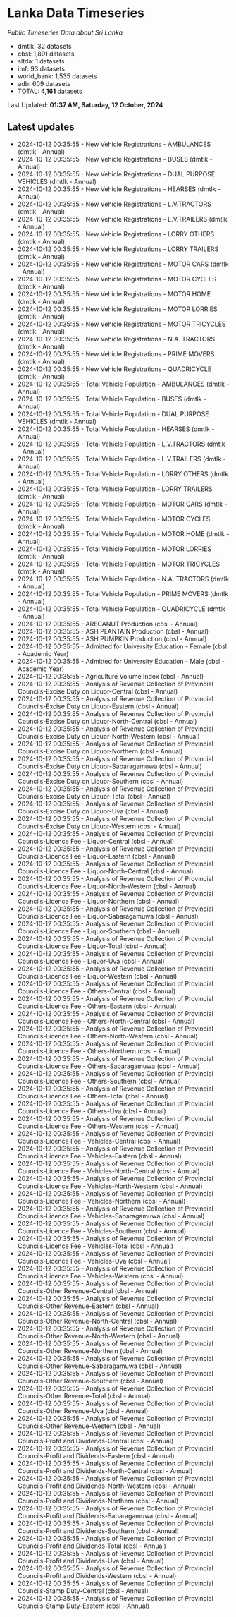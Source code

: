 # Lanka Data Timeseries
*Public Timeseries Data about Sri Lanka*

* dmtlk: 32 datasets
* cbsl: 1,891 datasets
* sltda: 1 datasets
* imf: 93 datasets
* world_bank: 1,535 datasets
* adb: 609 datasets
* TOTAL: **4,161** datasets

Last Updated: **01:37 AM, Saturday, 12 October, 2024**

## Latest updates

* 2024-10-12 00:35:55 - New Vehicle Registrations - AMBULANCES (dmtlk - Annual)
* 2024-10-12 00:35:55 - New Vehicle Registrations - BUSES (dmtlk - Annual)
* 2024-10-12 00:35:55 - New Vehicle Registrations - DUAL PURPOSE VEHICLES (dmtlk - Annual)
* 2024-10-12 00:35:55 - New Vehicle Registrations - HEARSES (dmtlk - Annual)
* 2024-10-12 00:35:55 - New Vehicle Registrations - L.V.TRACTORS (dmtlk - Annual)
* 2024-10-12 00:35:55 - New Vehicle Registrations - L.V.TRAILERS (dmtlk - Annual)
* 2024-10-12 00:35:55 - New Vehicle Registrations - LORRY OTHERS (dmtlk - Annual)
* 2024-10-12 00:35:55 - New Vehicle Registrations - LORRY TRAILERS (dmtlk - Annual)
* 2024-10-12 00:35:55 - New Vehicle Registrations - MOTOR CARS (dmtlk - Annual)
* 2024-10-12 00:35:55 - New Vehicle Registrations - MOTOR CYCLES (dmtlk - Annual)
* 2024-10-12 00:35:55 - New Vehicle Registrations - MOTOR HOME (dmtlk - Annual)
* 2024-10-12 00:35:55 - New Vehicle Registrations - MOTOR LORRIES (dmtlk - Annual)
* 2024-10-12 00:35:55 - New Vehicle Registrations - MOTOR TRICYCLES (dmtlk - Annual)
* 2024-10-12 00:35:55 - New Vehicle Registrations - N.A. TRACTORS (dmtlk - Annual)
* 2024-10-12 00:35:55 - New Vehicle Registrations - PRIME MOVERS (dmtlk - Annual)
* 2024-10-12 00:35:55 - New Vehicle Registrations - QUADRICYCLE (dmtlk - Annual)
* 2024-10-12 00:35:55 - Total Vehicle Population - AMBULANCES (dmtlk - Annual)
* 2024-10-12 00:35:55 - Total Vehicle Population - BUSES (dmtlk - Annual)
* 2024-10-12 00:35:55 - Total Vehicle Population - DUAL PURPOSE VEHICLES (dmtlk - Annual)
* 2024-10-12 00:35:55 - Total Vehicle Population - HEARSES (dmtlk - Annual)
* 2024-10-12 00:35:55 - Total Vehicle Population - L.V.TRACTORS (dmtlk - Annual)
* 2024-10-12 00:35:55 - Total Vehicle Population - L.V.TRAILERS (dmtlk - Annual)
* 2024-10-12 00:35:55 - Total Vehicle Population - LORRY OTHERS (dmtlk - Annual)
* 2024-10-12 00:35:55 - Total Vehicle Population - LORRY TRAILERS (dmtlk - Annual)
* 2024-10-12 00:35:55 - Total Vehicle Population - MOTOR CARS (dmtlk - Annual)
* 2024-10-12 00:35:55 - Total Vehicle Population - MOTOR CYCLES (dmtlk - Annual)
* 2024-10-12 00:35:55 - Total Vehicle Population - MOTOR HOME (dmtlk - Annual)
* 2024-10-12 00:35:55 - Total Vehicle Population - MOTOR LORRIES (dmtlk - Annual)
* 2024-10-12 00:35:55 - Total Vehicle Population - MOTOR TRICYCLES (dmtlk - Annual)
* 2024-10-12 00:35:55 - Total Vehicle Population - N.A. TRACTORS (dmtlk - Annual)
* 2024-10-12 00:35:55 - Total Vehicle Population - PRIME MOVERS (dmtlk - Annual)
* 2024-10-12 00:35:55 - Total Vehicle Population - QUADRICYCLE (dmtlk - Annual)
* 2024-10-12 00:35:55 - ARECANUT Production (cbsl - Annual)
* 2024-10-12 00:35:55 - ASH PLANTAIN Production (cbsl - Annual)
* 2024-10-12 00:35:55 - ASH PUMPKIN Production (cbsl - Annual)
* 2024-10-12 00:35:55 - Admitted for University Education - Female (cbsl - Academic Year)
* 2024-10-12 00:35:55 - Admitted for University Education - Male (cbsl - Academic Year)
* 2024-10-12 00:35:55 - Agriculture Volume Index (cbsl - Annual)
* 2024-10-12 00:35:55 - Analysis of Revenue Collection of Provincial Councils-Excise Duty on Liquor-Central (cbsl - Annual)
* 2024-10-12 00:35:55 - Analysis of Revenue Collection of Provincial Councils-Excise Duty on Liquor-Eastern (cbsl - Annual)
* 2024-10-12 00:35:55 - Analysis of Revenue Collection of Provincial Councils-Excise Duty on Liquor-North-Central (cbsl - Annual)
* 2024-10-12 00:35:55 - Analysis of Revenue Collection of Provincial Councils-Excise Duty on Liquor-North-Western (cbsl - Annual)
* 2024-10-12 00:35:55 - Analysis of Revenue Collection of Provincial Councils-Excise Duty on Liquor-Northern (cbsl - Annual)
* 2024-10-12 00:35:55 - Analysis of Revenue Collection of Provincial Councils-Excise Duty on Liquor-Sabaragamuwa (cbsl - Annual)
* 2024-10-12 00:35:55 - Analysis of Revenue Collection of Provincial Councils-Excise Duty on Liquor-Southern (cbsl - Annual)
* 2024-10-12 00:35:55 - Analysis of Revenue Collection of Provincial Councils-Excise Duty on Liquor-Total (cbsl - Annual)
* 2024-10-12 00:35:55 - Analysis of Revenue Collection of Provincial Councils-Excise Duty on Liquor-Uva (cbsl - Annual)
* 2024-10-12 00:35:55 - Analysis of Revenue Collection of Provincial Councils-Excise Duty on Liquor-Western (cbsl - Annual)
* 2024-10-12 00:35:55 - Analysis of Revenue Collection of Provincial Councils-Licence Fee - Liquor-Central (cbsl - Annual)
* 2024-10-12 00:35:55 - Analysis of Revenue Collection of Provincial Councils-Licence Fee - Liquor-Eastern (cbsl - Annual)
* 2024-10-12 00:35:55 - Analysis of Revenue Collection of Provincial Councils-Licence Fee - Liquor-North-Central (cbsl - Annual)
* 2024-10-12 00:35:55 - Analysis of Revenue Collection of Provincial Councils-Licence Fee - Liquor-North-Western (cbsl - Annual)
* 2024-10-12 00:35:55 - Analysis of Revenue Collection of Provincial Councils-Licence Fee - Liquor-Northern (cbsl - Annual)
* 2024-10-12 00:35:55 - Analysis of Revenue Collection of Provincial Councils-Licence Fee - Liquor-Sabaragamuwa (cbsl - Annual)
* 2024-10-12 00:35:55 - Analysis of Revenue Collection of Provincial Councils-Licence Fee - Liquor-Southern (cbsl - Annual)
* 2024-10-12 00:35:55 - Analysis of Revenue Collection of Provincial Councils-Licence Fee - Liquor-Total (cbsl - Annual)
* 2024-10-12 00:35:55 - Analysis of Revenue Collection of Provincial Councils-Licence Fee - Liquor-Uva (cbsl - Annual)
* 2024-10-12 00:35:55 - Analysis of Revenue Collection of Provincial Councils-Licence Fee - Liquor-Western (cbsl - Annual)
* 2024-10-12 00:35:55 - Analysis of Revenue Collection of Provincial Councils-Licence Fee - Others-Central (cbsl - Annual)
* 2024-10-12 00:35:55 - Analysis of Revenue Collection of Provincial Councils-Licence Fee - Others-Eastern (cbsl - Annual)
* 2024-10-12 00:35:55 - Analysis of Revenue Collection of Provincial Councils-Licence Fee - Others-North-Central (cbsl - Annual)
* 2024-10-12 00:35:55 - Analysis of Revenue Collection of Provincial Councils-Licence Fee - Others-North-Western (cbsl - Annual)
* 2024-10-12 00:35:55 - Analysis of Revenue Collection of Provincial Councils-Licence Fee - Others-Northern (cbsl - Annual)
* 2024-10-12 00:35:55 - Analysis of Revenue Collection of Provincial Councils-Licence Fee - Others-Sabaragamuwa (cbsl - Annual)
* 2024-10-12 00:35:55 - Analysis of Revenue Collection of Provincial Councils-Licence Fee - Others-Southern (cbsl - Annual)
* 2024-10-12 00:35:55 - Analysis of Revenue Collection of Provincial Councils-Licence Fee - Others-Total (cbsl - Annual)
* 2024-10-12 00:35:55 - Analysis of Revenue Collection of Provincial Councils-Licence Fee - Others-Uva (cbsl - Annual)
* 2024-10-12 00:35:55 - Analysis of Revenue Collection of Provincial Councils-Licence Fee - Others-Western (cbsl - Annual)
* 2024-10-12 00:35:55 - Analysis of Revenue Collection of Provincial Councils-Licence Fee - Vehicles-Central (cbsl - Annual)
* 2024-10-12 00:35:55 - Analysis of Revenue Collection of Provincial Councils-Licence Fee - Vehicles-Eastern (cbsl - Annual)
* 2024-10-12 00:35:55 - Analysis of Revenue Collection of Provincial Councils-Licence Fee - Vehicles-North-Central (cbsl - Annual)
* 2024-10-12 00:35:55 - Analysis of Revenue Collection of Provincial Councils-Licence Fee - Vehicles-North-Western (cbsl - Annual)
* 2024-10-12 00:35:55 - Analysis of Revenue Collection of Provincial Councils-Licence Fee - Vehicles-Northern (cbsl - Annual)
* 2024-10-12 00:35:55 - Analysis of Revenue Collection of Provincial Councils-Licence Fee - Vehicles-Sabaragamuwa (cbsl - Annual)
* 2024-10-12 00:35:55 - Analysis of Revenue Collection of Provincial Councils-Licence Fee - Vehicles-Southern (cbsl - Annual)
* 2024-10-12 00:35:55 - Analysis of Revenue Collection of Provincial Councils-Licence Fee - Vehicles-Total (cbsl - Annual)
* 2024-10-12 00:35:55 - Analysis of Revenue Collection of Provincial Councils-Licence Fee - Vehicles-Uva (cbsl - Annual)
* 2024-10-12 00:35:55 - Analysis of Revenue Collection of Provincial Councils-Licence Fee - Vehicles-Western (cbsl - Annual)
* 2024-10-12 00:35:55 - Analysis of Revenue Collection of Provincial Councils-Other Revenue-Central (cbsl - Annual)
* 2024-10-12 00:35:55 - Analysis of Revenue Collection of Provincial Councils-Other Revenue-Eastern (cbsl - Annual)
* 2024-10-12 00:35:55 - Analysis of Revenue Collection of Provincial Councils-Other Revenue-North-Central (cbsl - Annual)
* 2024-10-12 00:35:55 - Analysis of Revenue Collection of Provincial Councils-Other Revenue-North-Western (cbsl - Annual)
* 2024-10-12 00:35:55 - Analysis of Revenue Collection of Provincial Councils-Other Revenue-Northern (cbsl - Annual)
* 2024-10-12 00:35:55 - Analysis of Revenue Collection of Provincial Councils-Other Revenue-Sabaragamuwa (cbsl - Annual)
* 2024-10-12 00:35:55 - Analysis of Revenue Collection of Provincial Councils-Other Revenue-Southern (cbsl - Annual)
* 2024-10-12 00:35:55 - Analysis of Revenue Collection of Provincial Councils-Other Revenue-Total (cbsl - Annual)
* 2024-10-12 00:35:55 - Analysis of Revenue Collection of Provincial Councils-Other Revenue-Uva (cbsl - Annual)
* 2024-10-12 00:35:55 - Analysis of Revenue Collection of Provincial Councils-Other Revenue-Western (cbsl - Annual)
* 2024-10-12 00:35:55 - Analysis of Revenue Collection of Provincial Councils-Profit and Dividends-Central (cbsl - Annual)
* 2024-10-12 00:35:55 - Analysis of Revenue Collection of Provincial Councils-Profit and Dividends-Eastern (cbsl - Annual)
* 2024-10-12 00:35:55 - Analysis of Revenue Collection of Provincial Councils-Profit and Dividends-North-Central (cbsl - Annual)
* 2024-10-12 00:35:55 - Analysis of Revenue Collection of Provincial Councils-Profit and Dividends-North-Western (cbsl - Annual)
* 2024-10-12 00:35:55 - Analysis of Revenue Collection of Provincial Councils-Profit and Dividends-Northern (cbsl - Annual)
* 2024-10-12 00:35:55 - Analysis of Revenue Collection of Provincial Councils-Profit and Dividends-Sabaragamuwa (cbsl - Annual)
* 2024-10-12 00:35:55 - Analysis of Revenue Collection of Provincial Councils-Profit and Dividends-Southern (cbsl - Annual)
* 2024-10-12 00:35:55 - Analysis of Revenue Collection of Provincial Councils-Profit and Dividends-Total (cbsl - Annual)
* 2024-10-12 00:35:55 - Analysis of Revenue Collection of Provincial Councils-Profit and Dividends-Uva (cbsl - Annual)
* 2024-10-12 00:35:55 - Analysis of Revenue Collection of Provincial Councils-Profit and Dividends-Western (cbsl - Annual)
* 2024-10-12 00:35:55 - Analysis of Revenue Collection of Provincial Councils-Stamp Duty-Central (cbsl - Annual)
* 2024-10-12 00:35:55 - Analysis of Revenue Collection of Provincial Councils-Stamp Duty-Eastern (cbsl - Annual)
